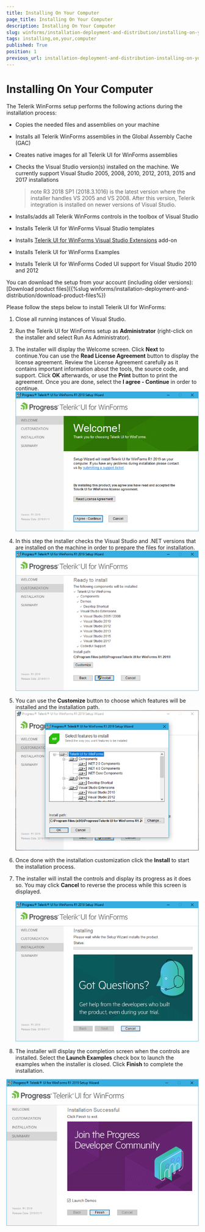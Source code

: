 ```yaml
---
title: Installing On Your Computer
page_title: Installing On Your Computer
description: Installing On Your Computer
slug: winforms/installation-deployment-and-distribution/installing-on-your-computer
tags: installing,on,your,computer
published: True
position: 1
previous_url: installation-deployment-and-distribution-installing-on-your-computer
---
```


# Installing On Your Computer

The Telerik WinForms setup performs the following actions during the installation process:

* Copies the needed files and assemblies on your machine

* Installs all Telerik WinForms assemblies in the Global Assembly Cache (GAC)

* Creates native images for all Telerik UI for WinForms assemblies
            

* Checks the Visual Studio version(s) installed on the machine. We currently support Visual Studio 2005, 2008, 2010, 2012, 2013, 2015 and 2017 installations

	>note R3 2018 SP1 (2018.3.1016) is the latest version where the installer handles VS 2005 and VS 2008. After this version, Telerik integration is installed on newer versions of Visual Studio.

* Installs/adds all Telerik WinForms controls in the toolbox of Visual Studio

* Installs Telerik UI for WinForms Visual Studio templates

* Installs [Telerik UI for WinForms Visual Studio Extensions](http://www.telerik.com/products/winforms/visual-studio-extensions.aspx) add-on
            

* Installs Telerik UI for WinForms Examples

* Installs Telerik UI for WinForms Coded UI support for Visual Studio 2010 and 2012

You can download the setup from your account (including older versions): [Download product files]({%slug winforms/installation-deployment-and-distribution/download-product-files%})

Please follow the steps below to install Telerik UI for WinForms:

1. Close all running instances of Visual Studio.

1. Run the Telerik UI for WinForms setup as __Administrator__ (right-click on the installer and select Run As Administrator).
            

1. The installer will display the Welcome screen. Click __Next__ to continue.You can use the __Read License Agreement__ button to display the license agreement. Review the License Agreement carefully as it contains important information about the tools, the source code, and support. Click __OK__ afterwards, or use the __Print__ button to print the agreement. Once you are done, select the __I agree - Continue__ in order to continue.          
            ![installation-deployment-and-distribution-installing-on-your-computer 001](images/installation-deployment-and-distribution-installing-on-your-computer001.png)

1. In this step the installer checks the Visual Studio and .NET versions that are installed on the machine in order to prepare the files for installation.
            ![installation-deployment-and-distribution-installing-on-your-computer 002](images/installation-deployment-and-distribution-installing-on-your-computer002.png)

1. You can use the __Customize__ button to choose which features will be installed and the installation path.                
            ![installation-deployment-and-distribution-installing-on-your-computer 003](images/installation-deployment-and-distribution-installing-on-your-computer003.png)

1. Once done with the installation customization click the __Install__ to start the installation process.
            

1. The installer will install the controls and display its progress as it does so. You may click __Cancel__ to reverse the process while this screen is displayed.         
             
            ![installation-deployment-and-distribution-installing-on-your-computer 004](images/installation-deployment-and-distribution-installing-on-your-computer004.png)

1. The installer will display the completion screen when the controls are installed. Select the __Launch Examples__ check box to launch the examples when the installer is closed. Click __Finish__ to complete the installation. 

![installation-deployment-and-distribution-installing-on-your-computer 005](images/installation-deployment-and-distribution-installing-on-your-computer005.png)







